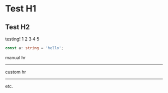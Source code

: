 # Test H1

## Test H2

testing! 1 2 3 4 5

```ts
const a: string = 'hello';
```

<div id="custom-id" />

manual hr 

---

custom hr

<hr />

etc.
